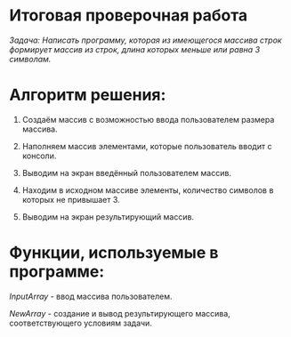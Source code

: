 
# Итоговая проверочная работа 

*Задача: Написать программу, которая из имеющегося массива строк формирует массив из строк, длина которых меньше или равна 3 символам.*

# Алгоритм решения:

1. Создаём массив с возможностью ввода пользователем размера массива.

2. Наполняем массив элементами, которые пользователь вводит с консоли.

3. Выводим на экран введённый пользователем массив.

4. Находим в исходном массиве элементы, количество символов в которых не привышает 3.

5. Выводим на экран результирующий массив.

# Функции, используемые в программе:

*InputArray* - ввод массива пользователем.

*NewArray* - создание и вывод результирующего массива, соответствующего условиям задачи.